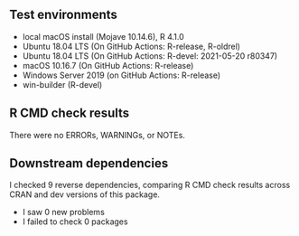 
## Test environments

* local macOS install (Mojave 10.14.6), R 4.1.0
* Ubuntu 18.04 LTS (On GitHub Actions: R-release, R-oldrel)
* Ubuntu 18.04 LTS (On GitHub Actions: R-devel: 2021-05-20 r80347)
* macOS 10.16.7 (On GitHub Actions: R-release)
* Windows Server 2019 (on GitHub Actions: R-release)
* win-builder (R-devel)

## R CMD check results

There were no ERRORs, WARNINGs, or NOTEs.

## Downstream dependencies

I checked 9 reverse dependencies, comparing R CMD check results across CRAN and dev versions of this package.

 * I saw 0 new problems
 * I failed to check 0 packages
